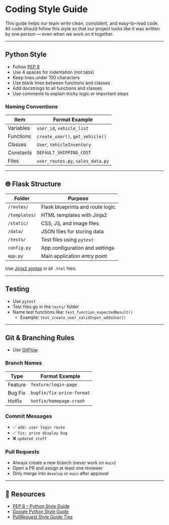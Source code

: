# Coding Style Guide 

This guide helps our team write clean, consistent, and easy-to-read code. All code should follow this style so that our project looks like it was written by one person — even when we work on it together.

---

##  Python Style

- Follow [PEP 8](https://peps.python.org/pep-0008/)
- Use 4 spaces for indentation (not tabs)
- Keep lines under 100 characters
- Use blank lines between functions and classes
- Add docstrings to all functions and classes
- Use comments to explain tricky logic or important steps

### Naming Conventions

| Item        | Format Example            |
|-------------|----------------------------|
| Variables   | `user_id`, `vehicle_list`  |
| Functions   | `create_user()`, `get_vehicle()` |
| Classes     | `User`, `VehicleInventory` |
| Constants   | `DEFAULT_SHIPPING_COST`    |
| Files       | `user_routes.py`, `sales_data.py` |

---

## 🌐 Flask Structure

| Folder         | Purpose                          |
|----------------|----------------------------------|
| `/routes/`     | Flask blueprints and route logic |
| `/templates/`  | HTML templates with Jinja2       |
| `/static/`     | CSS, JS, and image files         |
| `/data/`       | JSON files for storing data      |
| `/tests/`      | Test files using `pytest`        |
| `config.py`    | App configuration and settings   |
| `app.py`       | Main application entry point     |

Use [Jinja2 syntax](https://jinja.palletsprojects.com/en/3.1.x/templates/) in all `.html` files.

---

## Testing

- Use `pytest`
- Test files go in the `tests/` folder
- Name test functions like: `test_function_expectedResult()`
  - Example: `test_create_user_validInput_addsUser()`

---

##  Git & Branching Rules

- Use [GitFlow](https://www.atlassian.com/git/tutorials/comparing-workflows/gitflow-workflow)

### Branch Names

| Type     | Format Example             |
|----------|----------------------------|
| Feature  | `feature/login-page`       |
| Bug Fix  | `bugfix/fix-price-format`  |
| Hotfix   | `hotfix/homepage-crash`    |

### Commit Messages

- ✅ `add: user login route`
- ✅ `fix: price display bug`
- ❌ `updated stuff`

### Pull Requests

- Always create a new branch (never work on `main`)
- Open a PR and assign at least one reviewer
- Only merge into `develop` or `main` after approval

---

## 🔗 Resources

- [PEP 8 – Python Style Guide](https://peps.python.org/pep-0008/)
- [Google Python Style Guide](https://google.github.io/styleguide/pyguide.html)
- [PullRequest Style Guide Tips](https://www.pullrequest.com/blog/create-a-programming-style-guide/)
